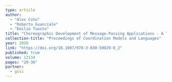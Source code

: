 ```yaml
---
type: article
author:
  - "Alex Coto"
  - "Roberto Guanciale"
  - "Emilio Tuosto"
title: "Choreographic Development of Message-Passing Applications - A Tutorial"
collection-title: "Proceedings of Coordination Models and Languages"
year: 2020
link: "https://doi.org/10.1007/978-3-030-50029-0_2"
published: true
volume: 12134
pages: "20-36"
partner:
  - gssi
---
```

